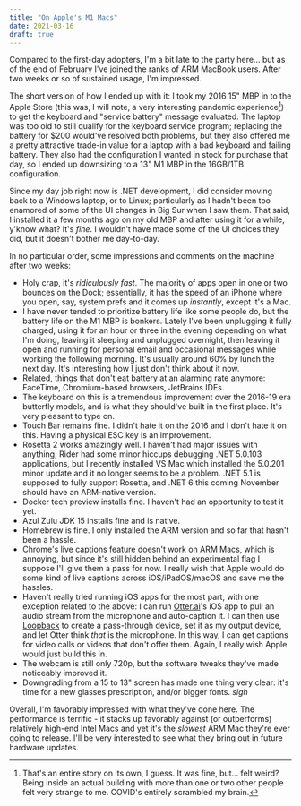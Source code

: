 ```yaml
---
title: "On Apple's M1 Macs"
date: 2021-03-16
draft: true
---
```


Compared to the first-day adopters, I'm a bit late to the party here... but as of the end of February I've joined the ranks of ARM MacBook users. After two weeks or so of sustained usage, I'm impressed.

The short version of how I ended up with it: I took my 2016 15" MBP in to the Apple Store (this was, I will note, a very interesting pandemic experience[^1]) to get the keyboard and "service battery" message evaluated. The laptop was too old to still qualify for the keyboard service program; replacing the battery for $200 would've resolved both problems, but they also offered me a pretty attractive trade-in value for a laptop with a bad keyboard and failing battery. They also had the configuration I wanted in stock for purchase that day, so I ended up downsizing to a 13" M1 MBP in the 16GB/1TB configuration.

Since my day job right now is .NET development, I did consider moving back to a Windows laptop, or to Linux; particularly as I hadn't been too enamored of some of the UI changes in Big Sur when I saw them. That said, I installed it a few months ago on my old MBP and after using it for a while, y'know what? It's _fine_. I wouldn't have made some of the UI choices they did, but it doesn't bother me day-to-day.

In no particular order, some impressions and comments on the machine after two weeks:

* Holy crap, it's _ridiculously fast_. The majority of apps open in one or two bounces on the Dock; essentially, it has the speed of an iPhone where you open, say, system prefs and it comes up _instantly_, except it's a Mac.
* I have never tended to prioritize battery life like some people do, but the battery life on the M1 MBP is bonkers. Lately I've been unplugging it fully charged, using it for an hour or three in the evening depending on what I'm doing, leaving it sleeping and unplugged overnight, then leaving it open and running for personal email and occasional messages while working the following morning. It's usually around 60% by lunch the next day. It's interesting how I just don't think about it now.
* Related, things that don't eat battery at an alarming rate anymore: FaceTime, Chromium-based browsers, JetBrains IDEs.
* The keyboard on this is a tremendous improvement over the 2016-19 era butterfly models, and is what they should've built in the first place. It's very pleasant to type on.
* Touch Bar remains fine. I didn't hate it on the 2016 and I don't hate it on this. Having a physical ESC key is an improvement.
* Rosetta 2 works amazingly well. I haven't had major issues with anything; Rider had some minor hiccups debugging .NET 5.0.103 applications, but I recently installed VS Mac which installed the 5.0.201 minor update and it no longer seems to be a problem. .NET 5.1 is supposed to fully support Rosetta, and .NET 6 this coming November should have an ARM-native version.
* Docker tech preview installs fine. I haven't had an opportunity to test it yet.
* Azul Zulu JDK 15 installs fine and is native.
* Homebrew is fine. I only installed the ARM version and so far that hasn't been a hassle.
* Chrome's live captions feature doesn't work on ARM Macs, which is annoying, but since it's still hidden behind an experimental flag I suppose I'll give them a pass for now. I really wish that Apple would do some kind of live captions across iOS/iPadOS/macOS and save me the hassles.
* Haven't really tried running iOS apps for the most part, with one exception related to the above: I can run [Otter.ai](https://otter.ai)'s iOS app to pull an audio stream from the microphone and auto-caption it. I can then use [Loopback](https://www.rogueamoeba.com/loopback/) to create a pass-through device, set it as my output device, and let Otter think _that_ is the microphone. In this way, I can get captions for video calls or videos that don't offer them. Again, I really wish Apple would just build this in.
* The webcam is still only 720p, but the software tweaks they've made noticeably improved it.
* Downgrading from a 15 to 13" screen has made one thing very clear: it's time for a new glasses prescription, and/or bigger fonts. _sigh_

Overall, I'm favorably impressed with what they've done here. The performance is terrific - it stacks up favorably against (or outperforms) relatively high-end Intel Macs and yet it's the _slowest_ ARM Mac they're ever going to release. I'll be very interested to see what they bring out in future hardware updates.

[^1]: That's an entire story on its own, I guess. It was fine, but... felt weird? Being inside an actual building with more than one or two other people felt very strange to me. COVID's entirely scrambled my brain.